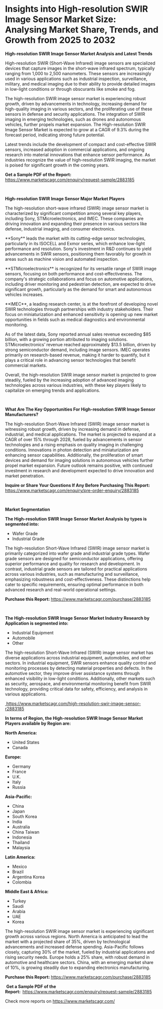 <p><h1>Insights into High-resolution SWIR Image Sensor Market Size: Analysing Market Share, Trends, and Growth from 2025 to 2032</h1></p><p><strong>High-resolution SWIR Image Sensor Market Analysis and Latest Trends</strong></p>
<p><p>High-resolution SWIR (Short-Wave Infrared) image sensors are specialized devices that capture images in the short-wave infrared spectrum, typically ranging from 1,000 to 2,500 nanometers. These sensors are increasingly used in various applications such as industrial inspection, surveillance, military, and medical imaging due to their ability to provide detailed images in low-light conditions or through obscurants like smoke and fog. </p><p>The high-resolution SWIR image sensor market is experiencing robust growth, driven by advancements in technology, increasing demand for high-quality imaging in various sectors, and the proliferating use of these sensors in defense and security applications. The integration of SWIR imaging in emerging technologies, such as drones and autonomous vehicles, further propels market expansion. The High-resolution SWIR Image Sensor Market is expected to grow at a CAGR of 9.3% during the forecast period, indicating strong future potential. </p><p>Latest trends include the development of compact and cost-effective SWIR sensors, increased adoption in commercial applications, and ongoing research into material innovations that enhance sensor performance. As industries recognize the value of high-resolution SWIR imaging, the market is poised for significant growth in the coming years.</p></p>
<p><strong>Get a Sample PDF of the Report:&nbsp;</strong> <a href="https://www.marketscagr.com/enquiry/request-sample/2883185?utm_campaign=3018&utm_medium=2&utm_source=Github&utm_content=ia&utm_term=13032025&utm_id=high-resolution-swir-image-sensor">https://www.marketscagr.com/enquiry/request-sample/2883185</a></p>
<p>&nbsp;</p>
<p><strong>High-resolution SWIR Image Sensor Major Market Players</strong></p>
<p><p>The high-resolution short-wave infrared (SWIR) image sensor market is characterized by significant competition among several key players, including Sony, STMicroelectronics, and IMEC. These companies are driving innovation and expanding their presence in various sectors like defense, industrial imaging, and consumer electronics.</p><p>**Sony** leads the market with its cutting-edge sensor technologies, particularly in its ISOCELL and Exmor series, which enhance low-light performance and resolution. Sony's investment in R&D continues to yield advancements in SWIR sensors, positioning them favorably for growth in areas such as machine vision and automated inspection.</p><p>**STMicroelectronics** is recognized for its versatile range of SWIR image sensors, focusing on both performance and cost-effectiveness. The company's strategic collaborations and focus on automotive applications, including driver monitoring and pedestrian detection, are expected to drive significant growth, particularly as the demand for smart and autonomous vehicles increases.</p><p>**IMEC**, a leading research center, is at the forefront of developing novel SWIR technologies through partnerships with industry stakeholders. Their focus on miniaturization and enhanced sensitivity is opening up new market opportunities in fields such as medical diagnostics and environmental monitoring.</p><p>As of the latest data, Sony reported annual sales revenue exceeding $85 billion, with a growing portion attributed to imaging solutions. STMicroelectronics’ revenue reached approximately $13.5 billion, driven by strong semiconductor demand, including image sensors. IMEC operates primarily on research-based revenue, making it harder to quantify, but it plays a critical role in advancing sensor technologies that benefit commercial markets.</p><p>Overall, the high-resolution SWIR image sensor market is projected to grow steadily, fueled by the increasing adoption of advanced imaging technologies across various industries, with these key players likely to capitalize on emerging trends and applications.</p></p>
<p>&nbsp;</p>
<p><strong>What Are The Key Opportunities For High-resolution SWIR Image Sensor Manufacturers?</strong></p>
<p><p>The high-resolution Short-Wave Infrared (SWIR) image sensor market is witnessing robust growth, driven by increasing demand in defense, industrial, and medical applications. The market is projected to expand at a CAGR of over 15% through 2028, fueled by advancements in sensor technologies and a rising emphasis on quality imaging in challenging conditions. Innovations in photon detection and miniaturization are enhancing sensor capabilities. Additionally, the proliferation of smart devices and demand for imaging solutions in autonomous vehicles further propel market expansion. Future outlook remains positive, with continued investment in research and development expected to drive innovation and market penetration.</p></p>
<p><strong>Inquire or Share Your Questions If Any Before Purchasing This Report:</strong> <a href="https://www.marketscagr.com/enquiry/pre-order-enquiry/2883185?utm_campaign=3018&utm_medium=2&utm_source=Github&utm_content=ia&utm_term=13032025&utm_id=high-resolution-swir-image-sensor">https://www.marketscagr.com/enquiry/pre-order-enquiry/2883185</a></p>
<p>&nbsp;</p>
<p><strong>Market Segmentation</strong></p>
<p><strong>The High-resolution SWIR Image Sensor Market Analysis by types is segmented into:</strong></p>
<p><ul><li>Wafer Grade</li><li>Industrial Grade</li></ul></p>
<p><p>The high-resolution Short-Wave Infrared (SWIR) image sensor market is primarily categorized into wafer grade and industrial grade types. Wafer grade sensors are designed for semiconductor applications, offering superior performance and quality for research and development. In contrast, industrial grade sensors are tailored for practical applications across various industries, such as manufacturing and surveillance, emphasizing robustness and cost-effectiveness. These distinctions help cater to specific requirements, ensuring optimal performance in both advanced research and real-world operational settings.</p></p>
<p><strong>Purchase this Report:&nbsp;</strong><a href="https://www.marketscagr.com/purchase/2883185?utm_campaign=3018&utm_medium=2&utm_source=Github&utm_content=ia&utm_term=13032025&utm_id=high-resolution-swir-image-sensor">https://www.marketscagr.com/purchase/2883185</a></p>
<p>&nbsp;</p>
<p><strong>The High-resolution SWIR Image Sensor Market Industry Research by Application is segmented into:</strong></p>
<p><ul><li>Industrial Equipment</li><li>Automobile</li><li>Other</li></ul></p>
<p><p>The high-resolution Short-Wave Infrared (SWIR) image sensor market has diverse applications across industrial equipment, automobiles, and other sectors. In industrial equipment, SWIR sensors enhance quality control and monitoring processes by detecting material properties and defects. In the automotive sector, they improve driver assistance systems through enhanced visibility in low-light conditions. Additionally, other markets such as security, aerospace, and environmental monitoring benefit from SWIR technology, providing critical data for safety, efficiency, and analysis in various applications.</p></p>
<p><a href="https://www.marketscagr.com/high-resolution-swir-image-sensor-r2883185?utm_campaign=3018&utm_medium=2&utm_source=Github&utm_content=ia&utm_term=13032025&utm_id=high-resolution-swir-image-sensor">&nbsp;https://www.marketscagr.com/high-resolution-swir-image-sensor-r2883185</a></p>
<p><strong>In terms of Region, the High-resolution SWIR Image Sensor Market Players available by Region are:</strong></p>
<p>
    <p> <strong> North America: </strong>
        <ul>
            <li>United States</li>
            <li>Canada</li>
        </ul>
        </p> 
    <p> <strong> Europe: </strong>
        <ul>
            <li>Germany</li>
            <li>France</li>
            <li>U.K.</li>
            <li>Italy</li>
            <li>Russia</li>
        </ul>
        </p> 
    <p> <strong> Asia-Pacific: </strong>
        <ul>
            <li>China</li>
            <li>Japan</li>
            <li>South Korea</li>
            <li>India</li>
            <li>Australia</li>
            <li>China Taiwan</li>
            <li>Indonesia</li>
            <li>Thailand</li>
            <li>Malaysia</li>
        </ul>
        </p> 
    <p> <strong> Latin America: </strong>
        <ul>
            <li>Mexico</li>
            <li>Brazil</li>
            <li>Argentina Korea</li>
            <li>Colombia</li>
        </ul>
        </p> 
    <p> <strong> Middle East & Africa: </strong>
        <ul>
            <li>Turkey</li>
            <li>Saudi</li>
            <li>Arabia</li>
            <li>UAE</li>
            <li>Korea</li>
        </ul>
    </p>
    </p>
<p><p>The high-resolution SWIR image sensor market is experiencing significant growth across various regions. North America is anticipated to lead the market with a projected share of 35%, driven by technological advancements and increased defense spending. Asia-Pacific follows closely, capturing 30% of the market, fueled by industrial applications and rising security needs. Europe holds a 25% share, with robust demand in automotive and healthcare sectors. China, with an emerging market share of 10%, is growing steadily due to expanding electronics manufacturing.</p></p>
<p><strong>Purchase this Report: </strong><a href="https://www.marketscagr.com/purchase/2883185?utm_campaign=3018&utm_medium=2&utm_source=Github&utm_content=ia&utm_term=13032025&utm_id=high-resolution-swir-image-sensor">https://www.marketscagr.com/purchase/2883185</a></p>
<p>&nbsp;<strong>Get a Sample PDF of the Report:&nbsp;&nbsp;</strong><a href="https://www.marketscagr.com/enquiry/request-sample/2883185?utm_campaign=3018&utm_medium=2&utm_source=Github&utm_content=ia&utm_term=13032025&utm_id=high-resolution-swir-image-sensor">https://www.marketscagr.com/enquiry/request-sample/2883185</a></p>
<p><strong></strong></p>
<p>Check more reports on <a href="https://www.marketscagr.com/?utm_campaign=3018&utm_medium=2&utm_source=Github&utm_content=ia&utm_term=13032025&utm_id=high-resolution-swir-image-sensor">https://www.marketscagr.com/</a></p>